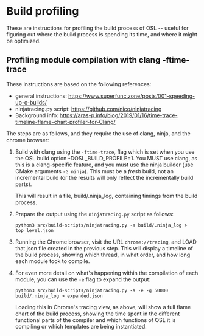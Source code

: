 <!-- SPDX-License-Identifier: CC-BY-4.0 -->
<!-- Copyright Contributors to the Open Shading Language Project. -->

# Build profiling

These are instructions for profiling the build process of OSL --
useful for figuring out where the build process is spending its time, and
where it might be optimized.

## Profiling module compilation with clang -ftime-trace

These instructions are based on the following references:

- general instructions: https://www.superfunc.zone/posts/001-speeding-up-c-builds/
- ninjatracing.py script: https://github.com/nico/ninjatracing
- Background info: https://aras-p.info/blog/2019/01/16/time-trace-timeline-flame-chart-profiler-for-Clang/

The steps are as follows, and they require the use of clang, ninja, and
the chrome browser:

1. Build with clang using the `-ftime-trace`, flag which is set when you use
   the OSL build option -DOSL_BUILD_PROFILE=1. You MUST use clang, as this
   is a clang-specific feature, and you must use the ninja builder (use CMake
   arguments `-G ninja`). This must be a *fresh* build, not an incremental
   build (or the results will only reflect the incrementally build parts).

   This will result in a file, build/.ninja_log, containing timings from
   the build process.

2. Prepare the output using the `ninjatracing.py` script as follows:

   ```
   python3 src/build-scripts/ninjatracing.py -a build/.ninja_log > top_level.json
   ```

3. Running the Chrome browser, visit the URL `chrome://tracing`, and LOAD that
   json file created in the previous step. This will display a timeline of the
   build process, showing which thread, in what order, and how long each
   module took to compile.

4. For even more detail on what's happening within the compilation of each
   module, you can use the `-e` flag to expand the output:

   ```
   python3 src/build-scripts/ninjatracing.py -a -e -g 50000 build/.ninja_log > expanded.json
   ```

   Loading this in Chrome's tracing view, as above, will show a full flame
   chart of the build process, showing the time spent in the different
   functional parts of the compiler and which functions of OSL it is
   compiling or which templates are being instantiated.
